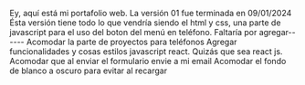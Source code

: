 Ey, aquí está mi portafolio web.
La versión 01 fue terminada en 09/01/2024
Ésta versión tiene todo lo que vendría siendo el html y css, una parte de javascript para el uso del boton del menú en teléfono.
Faltaría por agregar------
Acomodar la parte de proyectos para teléfonos
Agregar funcionalidades y cosas estilos javascript react.
Quizás que sea react js.
Acomodar que al enviar el formulario envie a mi email
Acomodar el fondo de blanco a oscuro para evitar al recargar
